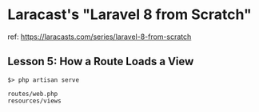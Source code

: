 # Laracast's "Laravel 8 from Scratch"
ref: https://laracasts.com/series/laravel-8-from-scratch

## Lesson 5: How a Route Loads a View
`$> php artisan serve`

`routes/web.php`  
`resources/views`
